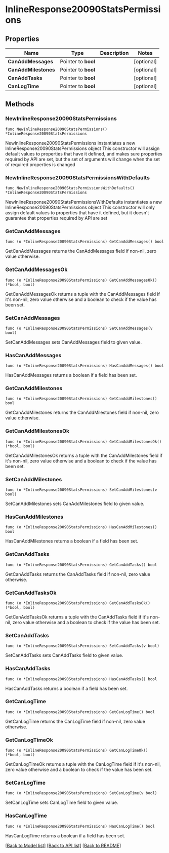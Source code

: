 # InlineResponse20090StatsPermissions

## Properties

Name | Type | Description | Notes
------------ | ------------- | ------------- | -------------
**CanAddMessages** | Pointer to **bool** |  | [optional] 
**CanAddMilestones** | Pointer to **bool** |  | [optional] 
**CanAddTasks** | Pointer to **bool** |  | [optional] 
**CanLogTime** | Pointer to **bool** |  | [optional] 

## Methods

### NewInlineResponse20090StatsPermissions

`func NewInlineResponse20090StatsPermissions() *InlineResponse20090StatsPermissions`

NewInlineResponse20090StatsPermissions instantiates a new InlineResponse20090StatsPermissions object
This constructor will assign default values to properties that have it defined,
and makes sure properties required by API are set, but the set of arguments
will change when the set of required properties is changed

### NewInlineResponse20090StatsPermissionsWithDefaults

`func NewInlineResponse20090StatsPermissionsWithDefaults() *InlineResponse20090StatsPermissions`

NewInlineResponse20090StatsPermissionsWithDefaults instantiates a new InlineResponse20090StatsPermissions object
This constructor will only assign default values to properties that have it defined,
but it doesn't guarantee that properties required by API are set

### GetCanAddMessages

`func (o *InlineResponse20090StatsPermissions) GetCanAddMessages() bool`

GetCanAddMessages returns the CanAddMessages field if non-nil, zero value otherwise.

### GetCanAddMessagesOk

`func (o *InlineResponse20090StatsPermissions) GetCanAddMessagesOk() (*bool, bool)`

GetCanAddMessagesOk returns a tuple with the CanAddMessages field if it's non-nil, zero value otherwise
and a boolean to check if the value has been set.

### SetCanAddMessages

`func (o *InlineResponse20090StatsPermissions) SetCanAddMessages(v bool)`

SetCanAddMessages sets CanAddMessages field to given value.

### HasCanAddMessages

`func (o *InlineResponse20090StatsPermissions) HasCanAddMessages() bool`

HasCanAddMessages returns a boolean if a field has been set.

### GetCanAddMilestones

`func (o *InlineResponse20090StatsPermissions) GetCanAddMilestones() bool`

GetCanAddMilestones returns the CanAddMilestones field if non-nil, zero value otherwise.

### GetCanAddMilestonesOk

`func (o *InlineResponse20090StatsPermissions) GetCanAddMilestonesOk() (*bool, bool)`

GetCanAddMilestonesOk returns a tuple with the CanAddMilestones field if it's non-nil, zero value otherwise
and a boolean to check if the value has been set.

### SetCanAddMilestones

`func (o *InlineResponse20090StatsPermissions) SetCanAddMilestones(v bool)`

SetCanAddMilestones sets CanAddMilestones field to given value.

### HasCanAddMilestones

`func (o *InlineResponse20090StatsPermissions) HasCanAddMilestones() bool`

HasCanAddMilestones returns a boolean if a field has been set.

### GetCanAddTasks

`func (o *InlineResponse20090StatsPermissions) GetCanAddTasks() bool`

GetCanAddTasks returns the CanAddTasks field if non-nil, zero value otherwise.

### GetCanAddTasksOk

`func (o *InlineResponse20090StatsPermissions) GetCanAddTasksOk() (*bool, bool)`

GetCanAddTasksOk returns a tuple with the CanAddTasks field if it's non-nil, zero value otherwise
and a boolean to check if the value has been set.

### SetCanAddTasks

`func (o *InlineResponse20090StatsPermissions) SetCanAddTasks(v bool)`

SetCanAddTasks sets CanAddTasks field to given value.

### HasCanAddTasks

`func (o *InlineResponse20090StatsPermissions) HasCanAddTasks() bool`

HasCanAddTasks returns a boolean if a field has been set.

### GetCanLogTime

`func (o *InlineResponse20090StatsPermissions) GetCanLogTime() bool`

GetCanLogTime returns the CanLogTime field if non-nil, zero value otherwise.

### GetCanLogTimeOk

`func (o *InlineResponse20090StatsPermissions) GetCanLogTimeOk() (*bool, bool)`

GetCanLogTimeOk returns a tuple with the CanLogTime field if it's non-nil, zero value otherwise
and a boolean to check if the value has been set.

### SetCanLogTime

`func (o *InlineResponse20090StatsPermissions) SetCanLogTime(v bool)`

SetCanLogTime sets CanLogTime field to given value.

### HasCanLogTime

`func (o *InlineResponse20090StatsPermissions) HasCanLogTime() bool`

HasCanLogTime returns a boolean if a field has been set.


[[Back to Model list]](../README.md#documentation-for-models) [[Back to API list]](../README.md#documentation-for-api-endpoints) [[Back to README]](../README.md)



